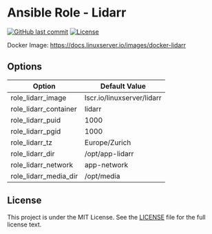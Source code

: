 # Ansible Role - Lidarr

[![GitHub last commit](https://img.shields.io/github/last-commit/ursinn-ansible/role-lidarr?logo=github&style=for-the-badge)](https://github.com/ursinn-ansible/role-lidarr/commits)
[![License](https://img.shields.io/github/license/ursinn-ansible/role-lidarr?style=for-the-badge)](https://github.com/ursinn-ansible/role-lidarr/blob/main/LICENSE)

Docker Image: https://docs.linuxserver.io/images/docker-lidarr

## Options

| Option | Default Value |
| ---- | ---- |
| role_lidarr_image | lscr.io/linuxserver/lidarr |
| role_lidarr_container | lidarr |
| role_lidarr_puid | 1000 |
| role_lidarr_pgid | 1000 |
| role_lidarr_tz | Europe/Zurich |
| role_lidarr_dir | /opt/app-lidarr |
| role_lidarr_network | app-network |
| role_lidarr_media_dir | /opt/media |

## License

This project is under the MIT License. See the [LICENSE](https://github.com/ursinn-ansible/role-lidarr/blob/main/LICENSE) file for the full license text.
